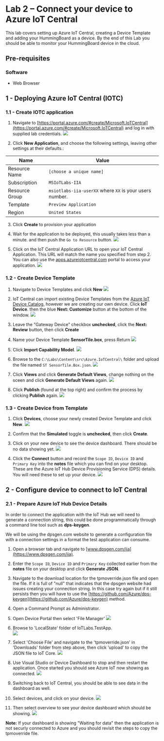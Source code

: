 # Lab 2 – Connect your device to Azure IoT Central

This lab covers setting up Azure IoT Central, creating a Device Template and adding your HummingBoard as a device. By the end of this Lab you should be able to monitor your HummingBoard device in the cloud.

## Pre-requisites

### Software
* Web Browser

## 1 - Deploying Azure IoT Central (IOTC)

### 1.1 - Create IOTC application

1. Navigate to [https://portal.azure.com/#create/Microsoft.IoTCentral](https://portal.azure.com/#create/Microsoft.IoTCentral) and log in with supplied lab credentials. 
![](./media/lab02/azure_setup_empty.png)

2. Click **New Application**, and choose the following settings, leaving other settings at their defaults.:

|Name    |Value|
|--------|-----|
|Resource Name|`[choose a unique name]`|
|Subscription|`MSIoTLabs-IIA`|
|Resource Group| `msiotlabs-iia-userXX` where `XX` is your users number. |
|Template|`Preview Application`|
|Region|`United States`|

3. Click **Create** to provision your application

4. Wait for the application to be deployed, this usually takes less than a minute. and then push the `Go to Resource` button.
![](./media/lab02/go_to_resource.png)

5. Click on the IoT Central Application URL to open your IoT Central Application. This URL will match the name you specified from step 2. You can also use the [apps.azureiotcentral.com](https://apps.azureiotcentral.com/myapps) portal to access your application.
![](./media/lab02/iot_central_url.png)


### 1.2 - Create Device Template

1. Navigate to Device Templates and click **New**
![](./media/lab02/device_template_new.png)

1. IoT Central can import existing Device Templates from the [Azure IoT Device Catalog](), however we are creating our own device. Click **IoT Device**. then the blue **Next: Customize** button at the bottom of the window.
![](./media/lab02/device_template_select_iot_device.png)

1. Leave the "Gateway Device" checkbox **unchecked**, click the **Next: Review** button, then click **Create**

1. Name your Device Template **SensorTile.box**, press Return 
![](./media/lab02/device_template_name_template.png)

1. Click **Import Capability Model**.
![](./media/2_iotc4.png)

1. Browse to the `C:\Labs\Content\src\Azure.IoTCentral\` folder and upload the file named `ST SensorTile.Box.json`.
![](./media/2_iotc5.png)

1. Click **Views** and click **Generate Default Views**, change nothing on the sceen and click **Generate Default Views** again.
![](./media/2_iotc7.png)

1. Click **Publish** (found at the top right) and confirm the process by clicking **Publish** again.
![](./media/2_iotc6.png)

### 1.3 - Create Device from Template

1. Click **Devices**, choose your newly created Device Template and click **New**.
![](./media/2_iotc8.png)

2. Confirm that the **Simulated** toggle is **unchecked**, then click **Create**.

3. Click on your new device to see the device dashboard. There should be no data showing yet.
![](./media/2_iotc9.png)

4. Click the **Connect** button and record the `Scope ID`, `Device ID` and `Primary Key` into the **notes** file which you can find on your desktop. These are the Azure IoT Hub Device Provisioning Service (DPS) details. You will need these to set up your device.
![](./media/2_iotc10.png)

## 2 - Configure device to connect to IoT Central

### 2.1 - Prepare Azure IoT Hub Device Details
In order to connect the application with the IoT Hub we will need to generate a connection string, this could be done programmatically through a command line tool such as **dps-keygen**.  

We will be using the dpsgen.com website to generate a configuration file with a connection settings in a format the test application can consume.

1. Open a browser tab and navigate to [www.dpsgen.com/iia](https://www.dpsgen.com/iia).

2. Enter the `Scope ID`, `Device ID` and `Primary Key` collected earlier from the **notes** file on your desktop and click **Generate JSON**. 
1. Navigate to the download location for the tpmoverride.json file and open the file. If it is full of "null" that indicates that the dpsgen website had issues creating your connection string. In this case try again but if it still persists then you will have to use the [https://github.com/Azure/dps-keygen](https://github.com/Azure/dps-keygen) method.

3. Open a Command Prompt as Administrator.

4. Open Device Portal then select 'File Manager'
![](./media/lab02/FileManager.png)

5. Browse to 'LocalState' folder of IoTLabs.TestApp.  
![](./media/lab02/BrowseToAppFolder.png)

6. Select 'Choose File' and navigate to the 'tpmoverride.json' in 'Downloads' folder from step above, then click 'upload' to copy the JSON file to IoT Core.
![](./media/lab02/UploadFile.png)

7. Use Visual Studio or Device Dashboard to stop and then restart the application. Once started you should see Azure IoT now showing as connected.
![](./media/2_14.png)

6. Switching back to IoT Central, you should be able to see data in the dashboard as well.
7. Select devices, and click on your device. 
![](./media/lab02/lab02-findyourdevice.png)

8. Then select overview to see your device dashboard which should be showing. 
![](./media/lab02/lab02-deviceoverview.png)


**Note:** If your dashboard is showing "Waiting for data" then the application is not securly connected to Azure and you should revisit the steps to copy the tpmoverride file.
